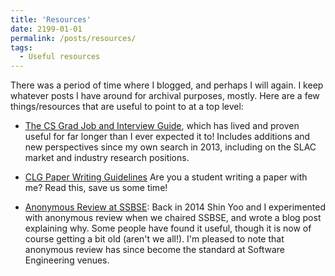 ```yaml
---
title: 'Resources'
date: 2199-01-01
permalink: /posts/resources/
tags:
  - Useful resources
---
```


There was a period of time where I blogged, and perhaps I will again.  I keep
whatever posts I have around for archival purposes, mostly.  Here are a few
things/resources that are useful to point to at a top level:

- [The CS Grad Job and Interview Guide](https://csguides.github.io/grad-job-guide/), which has lived and proven
  useful for far longer than I ever expected it to! Includes additions and new
  perspectives since my own search in 2013, including on the SLAC market and
  industry research positions.

- [CLG Paper Writing Guidelines](/posts/clg-writing-rules.html) Are you a student
  writing a paper with me? Read this, save us some time! 

- [Anonymous Review at
  SSBSE](/posts/ssbse-anon-review.html): Back
  in 2014 Shin Yoo and I experimented with anonymous review when we chaired
  SSBSE, and wrote a blog post explaining why.  Some people have found it
  useful, though it is now of course getting a bit old (aren't we all!).
  I'm pleased to note that anonymous review has since become the standard at Software
  Engineering venues.